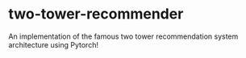 # two-tower-recommender
An implementation of the famous two tower recommendation system architecture using Pytorch!
